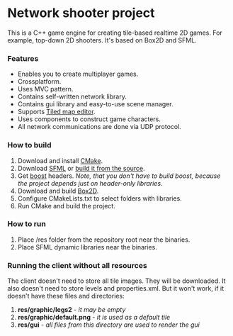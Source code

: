 # Network shooter project #

This is a C++ game engine for creating tile-based realtime 2D games. For example, top-down 2D shooters. It's based on Box2D and SFML.

### Features ###

* Enables you to create multiplayer games.
* Crossplatform.
* Uses MVC pattern.
* Contains self-written network library.
* Contains gui library and easy-to-use scene manager.
* Supports [Tiled map editor](http://www.mapeditor.org/).
* Uses components to construct game characters.
* All network communications are done via UDP protocol.

### How to build ###
1. Download and install [CMake](https://cmake.org/).
2. Download [SFML](http://www.sfml-dev.org/download.php) or [build it from the source](http://seriousitguy.blogspot.ru/2014/05/how-to-setup-sfml-on-ubuntu-1404-lts.html).
3. Get [boost](http://www.boost.org/) headers. *Note, that you don't have to build boost, because the project depends just on header-only libraries.*
4. Download and build [Box2D](https://github.com/erincatto/Box2D).
5. Configure CMakeLists.txt to select folders with libraries.
6. Run CMake and build the project.

### How to run ###
1. Place /res folder from the repository root near the binaries.
2. Place SFML dynamic libraries near the binaries.

### Running the client without all resources ###

The client doesn't need to store all tile images. They will be downloaded. It also doesn't need to store levels and properties.xml. But it won't work, if it doesn't have these files and directories:

1. **res/graphic/legs2** - *it may be empty*
2. **res/graphic/default.png** - *it is used as a default tile*
3. **res/gui** - *all files from this directory are used to render the gui*